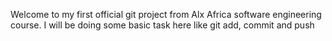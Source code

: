Welcome to my first official git project from Alx Africa software engineering course.
I will be doing some basic task here like git add, commit and push